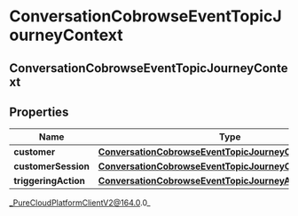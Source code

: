 # ConversationCobrowseEventTopicJourneyContext

## ConversationCobrowseEventTopicJourneyContext

## Properties

|Name | Type | Description | Notes|
|------------ | ------------- | ------------- | -------------|
| **customer** | [**ConversationCobrowseEventTopicJourneyCustomer**](ConversationCobrowseEventTopicJourneyCustomer) |  | [optional] |
| **customerSession** | [**ConversationCobrowseEventTopicJourneyCustomerSession**](ConversationCobrowseEventTopicJourneyCustomerSession) |  | [optional] |
| **triggeringAction** | [**ConversationCobrowseEventTopicJourneyAction**](ConversationCobrowseEventTopicJourneyAction) |  | [optional] |



_PureCloudPlatformClientV2@164.0.0_
